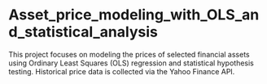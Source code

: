 # Asset_price_modeling_with_OLS_and_statistical_analysis
This project focuses on modeling the prices of selected financial assets using Ordinary Least Squares (OLS) regression and statistical hypothesis testing. Historical price data is collected via the Yahoo Finance API.
